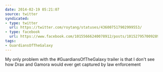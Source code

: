 ```yaml
---
date: 2014-02-19 05:21:07
source: twitter
syndicated:
- type: twitter
  url: https://twitter.com/roytang/statuses/436007517902999553/
- type: facebook
  url: https://www.facebook.com/10155666240078912/posts/10152795700928912
tags:
- GuardiansOfTheGalaxy
---
```


My only problem with the #GuardiansOfTheGalaxy trailer is that I don't see how Drax and Gamora would ever get captured by law enforcement